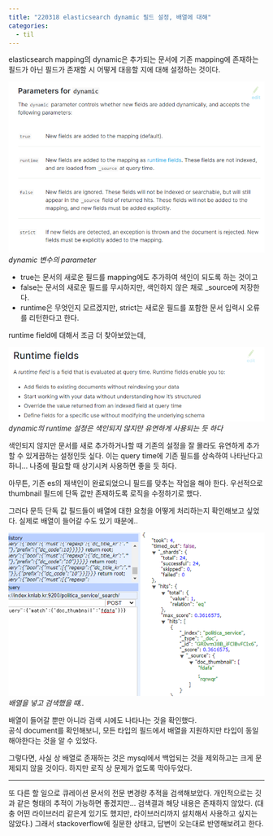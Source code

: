 ```yaml
---
title: "220318 elasticsearch dynamic 필드 설정, 배열에 대해"
categories:
  - til
---
```


elasticsearch mapping의 dynamic은 추가되는 문서에 기존 mapping에 존재하는 필드가 아닌 필드가 존재할 시 어떻게 대응할 지에 대해 설정하는 것이다. 

![](/assets/imgs/node/2022/0318_(1).PNG)
*dynamic 변수의 parameter*

- true는 문서의 새로운 필드를 mapping에도 추가하여 색인이 되도록 하는 것이고
- false는 문서의 새로운 필드를 무시하지만, 색인하지 않은 채로 _source에 저장한다.
- runtime은 무엇인지 모르겠지만, strict는 새로운 필드를 포함한 문서 입력시 오류를 리턴한다고 한다.

runtime field에 대해서 조금 더 찾아보았는데,

![](/assets/imgs/node/2022/0318_(2).PNG)
*dynamic의 runtime 설정은 색인되지 않지만 유연하게 사용되는 듯 하다*

색인되지 않지만 문서를 새로 추가하거나할 때 기존의 설정을 잘 몰라도 유연하게 추가할 수 있게끔하는 설정인듯 싶다. 이는 query time에 기존 필드를 상속하여 나타난다고 하니... 나중에 필요할 때 상기시켜 사용하면 좋을 듯 하다.

아무튼, 기존 es의 재색인이 완료되었으니 필드를 맞추는 작업을 해야 한다. 우선적으로 thumbnail 필드에 단독 값만 존재하도록 로직을 수정하기로 했다.

그러다 문득 단독 값 필드들이 배열에 대한 요청을 어떻게 처리하는지 확인해보고 싶었다. 실제로 배열이 들어갈 수도 있기 때문에..

![](/assets/imgs/node/2022/0318_(3).PNG)
*배열을 넣고 검색했을 떄..*

배열이 들어갈 뿐만 아니라 검색 시에도 나타나는 것을 확인했다.<br>
공식 document를 확인해보니, 모든 타입의 필드에서 배열을 지원하지만 타입이 동일해야한다는 것을 알 수 있었다.

그렇다면, 사실 상 배열로 존재하는 것은 mysql에서 백업되는 것을 제외하고는 크게 문제되지 않을 것이다. 하지만 로직 상 문제가 없도록 막아두었다.

---

또 다른 할 일으로 큐레이션 문서의 전문 변경량 추적을 검색해보았다. 개인적으로는 깃과 같은 형태의 추적이 가능하면 좋겠지만... 검색결과 해당 내용은 존재하지 않았다. (대충 어떤 라이브러리 같은게 있기도 했지만, 라이브러리까지 설치해서 사용하고 싶지는 않았다.) 그래서 stackoverflow에 질문한 상태고, 답변이 오는대로 반영해보려고 한다.

